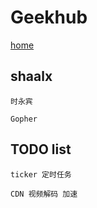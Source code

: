 #	Geekhub
[home](http://shaalx.github.io/)

##	shaalx

	时永宾

	Gopher

## TODO list

	ticker 定时任务

	CDN 视频解码 加速

